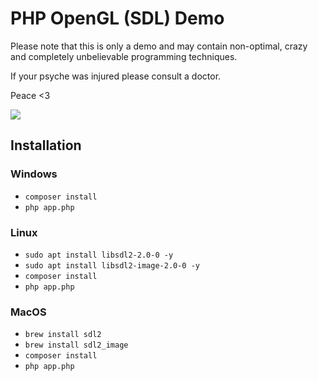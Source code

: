 # PHP OpenGL (SDL) Demo

Please note that this is only a demo and may contain non-optimal, crazy and 
completely unbelievable programming techniques.

If your psyche was injured please consult a doctor.

Peace <3

![](https://habrastorage.org/webt/xd/8u/dn/xd8udncjdbysbj4dglahj8kfizw.png)

## Installation

### Windows

- `composer install`
- `php app.php`

### Linux

- `sudo apt install libsdl2-2.0-0 -y`
- `sudo apt install libsdl2-image-2.0-0 -y`
- `composer install`
- `php app.php`

### MacOS

- `brew install sdl2`
- `brew install sdl2_image`
- `composer install`
- `php app.php`
